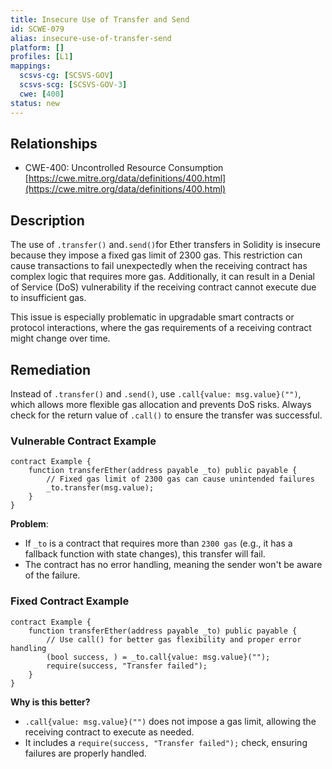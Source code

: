 ```yaml
---
title: Insecure Use of Transfer and Send
id: SCWE-079
alias: insecure-use-of-transfer-send
platform: []
profiles: [L1]
mappings:
  scsvs-cg: [SCSVS-GOV]
  scsvs-scg: [SCSVS-GOV-3]
  cwe: [400]
status: new
---
```


## Relationships  
- CWE-400: Uncontrolled Resource Consumption  
  [https://cwe.mitre.org/data/definitions/400.html](https://cwe.mitre.org/data/definitions/400.html)  

## Description
The use of `.transfer()` and` .send() `for Ether transfers in Solidity is insecure because they impose a fixed gas limit of 2300 gas. This restriction can cause transactions to fail unexpectedly when the receiving contract has complex logic that requires more gas. Additionally, it can result in a Denial of Service (DoS) vulnerability if the receiving contract cannot execute due to insufficient gas.

This issue is especially problematic in upgradable smart contracts or protocol interactions, where the gas requirements of a receiving contract might change over time.


## Remediation
Instead of `.transfer()` and `.send()`, use `.call{value: msg.value}("")`, which allows more flexible gas allocation and prevents DoS risks. Always check for the return value of `.call()` to ensure the transfer was successful.


### Vulnerable Contract Example
```solidity
contract Example {
    function transferEther(address payable _to) public payable {
        // Fixed gas limit of 2300 gas can cause unintended failures
        _to.transfer(msg.value);  
    }
}
```
**Problem**:
- If `_to` is a contract that requires more than `2300 gas` (e.g., it has a fallback function with state changes), this transfer will fail.
- The contract has no error handling, meaning the sender won't be aware of the failure.


### Fixed Contract Example
```solidity
contract Example {
    function transferEther(address payable _to) public payable {
        // Use call() for better gas flexibility and proper error handling
        (bool success, ) = _to.call{value: msg.value}("");
        require(success, "Transfer failed");
    }
}
```
**Why is this better?**
- `.call{value: msg.value}("")` does not impose a gas limit, allowing the receiving contract to execute as needed.
- It includes a `require(success, "Transfer failed");` check, ensuring failures are properly handled.
